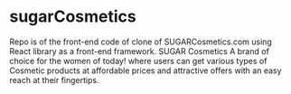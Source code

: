# sugarCosmetics

Repo is of the front-end code of clone of SUGARCosmetics.com using React library as a front-end framework.
SUGAR Cosmetics A brand of choice for the women of today! where users can get various types of Cosmetic products at affordable prices and attractive offers with an easy reach at their fingertips.

